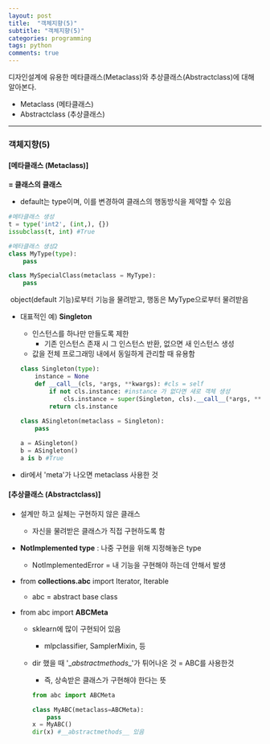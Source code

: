 ```yaml
---
layout: post
title:  "객체지향(5)"
subtitle: "객체지향(5)"
categories: programming
tags: python
comments: true
---
```




디자인설계에 유용한 메타클래스(Metaclass)와 추상클래스(Abstractclass)에 대해 알아본다.

- Metaclass (메타클래스)
- Abstractclass (추상클래스)

---

### 객체지향(5)

#### [메타클래스 (Metaclass)]

**= 클래스의 클래스**

- default는 type이며, 이를 변경하여 클래스의 행동방식을 제약할 수 있음

~~~python
#메타클래스 생성
t = type('int2', (int,), {})
issubclass(t, int) #True

#메타클래스 생성2
class MyType(type):
    pass

class MySpecialClass(metaclass = MyType):
    pass
~~~

​			object(default 기능)로부터 기능을 물려받고, 행동은 MyType으로부터 물려받음



 - 대표적인 예) **Singleton**

    - 인스턴스를 하나만 만들도록 제한
      	- 기존 인스턴스 존재 시 그 인스턴스 반환, 없으면 새 인스턴스 생성
   	- 값을 전체 프로그래밍 내에서 동일하게 관리할 때 유용함

   ~~~python
   class Singleton(type):
       instance = None
       def __call__(cls, *args, **kwargs): #cls = self
           if not cls.instance: #instance 가 없다면 새로 객체 생성
               cls.instance = super(Singleton, cls).__call__(*args, **kwargs)
           return cls.instance
       
   class ASingleton(metaclass = Singleton):
       pass
   
   a = ASingleton()
   b = ASingleton()
   a is b #True
   ~~~

- dir에서 'meta'가 나오면 metaclass 사용한 것



#### [추상클래스 (Abstractclass)]

- 설계만 하고 실체는 구현하지 않은 클래스
  - 자신을 물려받은 클래스가 직접 구현하도록 함

- **NotImplemented type** : 나중 구현을 위해 지정해놓은 type

  - NotImplementedError = 내 기능을 구현해야 하는데 안해서 발생

- from **collections.abc** import Iterator, Iterable

  - abc = abstract base class

- from abc import **ABCMeta**

  - sklearn에 많이 구현되어 있음

    - mlpclassifier, SamplerMixin, 등

  - dir 했을 때 '\__abstractmethods__'가 튀어나온 것 = ABC를 사용한것

    - 즉, 상속받은 클래스가 구현해야 한다는 뜻

    ~~~python
    from abc import ABCMeta
    
    class MyABC(metaclass=ABCMeta):
        pass
    x = MyABC()
    dir(x) #__abstractmethods__ 있음
    ~~~

    